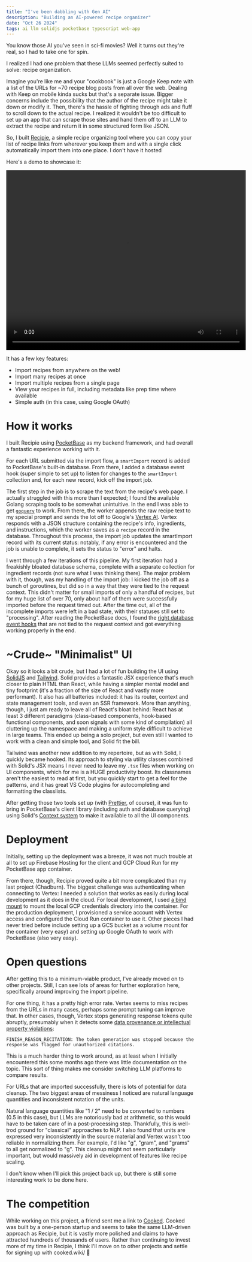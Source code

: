 ```yaml
---
title: "I've been dabbling with Gen AI"
description: "Building an AI-powered recipe organizer"
date: "Oct 26 2024"
tags: ai llm solidjs pocketbase typescript web-app
---
```


You know those AI you've seen in sci-fi movies? Well it turns out they're real, so I had to take one for spin.

I realized I had one problem that these LLMs seemed perfectly suited to solve: recipe organization.

Imagine you're like me and your "cookbook" is just a Google Keep note with a list of the URLs for ~70 recipe blog posts from all over the web. Dealing with Keep on mobile kinda sucks but that's a separate issue. Bigger concerns include the possibility that the author of the recipe might take it down or modify it. Then, there's the hassle of fighting through ads and fluff to scroll down to the actual recipe. I realized it wouldn't be too difficult to set up an app that can scrape those sites and hand them off to an LLM to extract the recipe and return it in some structured form like JSON.

So, I built [Recipie](https://github.com/scottysseus/recipie), a simple recipe organizing tool where you can copy your list of recipe links from wherever you keep them and with a single click automatically import them into one place. I don't have it hosted

Here's a demo to showcase it:

<video width="640" height="480" controls>
 <source src="/videos/recipie-demo.webm" type="video/webm">
</video>

It has a few key features:

- Import recipes from anywhere on the web!
- Import many recipes at once
- Import multiple recipes from a single page
- View your recipes in full, including metadata like prep time where available
- Simple auth (in this case, using Google OAuth)

# How it works

I built Recipie using [PocketBase](https://pocketbase.io/) as my backend framework, and had overall a fantastic experience working with it.

For each URL submitted via the import flow, a `smartImport` record is added to PocketBase's built-in database. From there, I added a database event hook (super simple to set up) to listen for changes to the `smartImport` collection and, for each new record, kick off the import job.

The first step in the job is to scrape the text from the recipe's web page. I actually struggled with this more than I expected; I found the available Golang scraping tools to be somewhat unintuitive. In the end I was able to get [`goquery`](https://github.com/PuerkitoBio/goquery) to work. From there, the worker appends the raw recipe text to my special prompt and sends the lot off to Google's [Vertex AI](https://cloud.google.com/vertex-ai?e=48754805). Vertex responds with a JSON structure containing the recipe's info, ingredients, and instructions, which the worker saves as a `recipe` record in the database. Throughout this process, the import job updates the smartImport record with its current status: notably, if any error is encountered and the job is unable to complete, it sets the status to "error" and halts.

I went through a few iterations of this pipeline. My first iteration had a freakishly bloated database schema, complete with a separate collection for ingredient records (not sure what I was thinking there). The major problem with it, though, was my handling of the import job: I kicked the job off as a bunch of goroutines, but did so in a way that they were tied to the request context. This didn't matter for small imports of only a handful of recipes, but for my huge list of over 70, only about half of them were successfully imported before the request timed out. After the time out, all of the incomplete imports were left in a bad state, with their statuses still set to "processing". After reading the PocketBase docs, I found the [right database event hooks](https://github.com/scottysseus/recipie/blob/43b4a61c423a073e3df82d51ee00fe6158b6f2bd/server/main.go#L60) that are not tied to the request context and got everything working properly in the end.

# ~Crude~ "Minimalist" UI

Okay so it looks a bit crude, but I had a lot of fun building the UI using [SolidJS](https://www.solidjs.com/) and [Tailwind](https://tailwindcss.com/). Solid provides a fantastic JSX experience that's much closer to plain HTML than React, while having a simpler mental model and tiny footprint (it's a fraction of the size of React and vastly more performant). It also has all batteries included: it has its router, context and state management tools, and even an SSR framework. More than anything, though, I just am ready to leave all of React's bloat behind: React has at least 3 different paradigms (class-based components, hook-based functional components, and soon signals with some kind of compilation) all cluttering up the namespace and making a uniform style difficult to achieve in large teams. This ended up being a solo project, but even still I wanted to work with a clean and simple tool, and Solid fit the bill.

Tailwind was another new addition to my repertoire, but as with Solid, I quickly became hooked. Its approach to styling via utility classes combined with Solid's JSX means I never need to leave my `.tsx` files when working on UI components, which for me is a HUGE productivity boost. Its classnames aren't the easiest to read at first, but you quickly start to get a feel for the patterns, and it has great VS Code plugins for autocompleting and formatting the classlists.

After getting those two tools set up (with [Prettier](https://prettier.io/), of course), it was fun to bring in PocketBase's client library (including auth and database querying) using Solid's [Context system](https://github.com/scottysseus/recipie/blob/43b4a61c423a073e3df82d51ee00fe6158b6f2bd/client/src/PocketBaseContext.tsx#L14) to make it available to all the UI components.

# Deployment

Initially, setting up the deployment was a breeze, it was not much trouble at all to set up Firebase Hosting for the client and GCP Cloud Run for my PocketBase app container.

From there, though, Recipie proved quite a bit more complicated than my last project (Chadburn). The biggest challenge was authenticating when connecting to Vertex: I needed a solution that works as easily during local development as it does in the cloud. For local development, I used [a bind mount](https://github.com/scottysseus/recipie/blob/43b4a61c423a073e3df82d51ee00fe6158b6f2bd/package.json#L19) to mount the local GCP credentials directory into the container. For the production deployment, I provisioned a service account with Vertex access and configured the Cloud Run container to use it. Other pieces I had never tried before include setting up a GCS bucket as a volume mount for the container (very easy) and setting up Google OAuth to work with PocketBase (also very easy).

# Open questions

After getting this to a minimum-viable product, I've already moved on to other projects. Still, I can see lots of areas for further exploration here, specifically around improving the import pipeline.

For one thing, it has a pretty high error rate. Vertex seems to miss recipes from the URLs in many cases, perhaps some prompt tuning can improve that. In other cases, though, Vertex stops generating response tokens quite abruptly, presumably when it detects some [data provenance or intellectual property violations](https://cloud.google.com/vertex-ai/generative-ai/docs/reference/python/latest/vertexai.preview.generative_models.FinishReason):

```
FINISH_REASON_RECITATION: The token generation was stopped because the response was flagged for unauthorized citations.
```

This is a much harder thing to work around, as at least when I initially encountered this some months ago there was little documentation on the topic. This sort of thing makes me consider switching LLM platforms to compare results.

For URLs that are imported successfully, there is lots of potential for data cleanup. The two biggest areas of messiness I noticed are natural language quantities and inconsistent notation of the units.

Natural language quantities like "1 / 2" need to be converted to numbers (0.5 in this case), but LLMs are notoriously bad at arithmetic, so this would have to be taken care of in a post-processing step. Thankfully, this is well-trod ground for "classical" approaches to NLP. I also found that units are expressed very inconsistently in the source material and Vertex wasn't too reliable in normalizing them. For example, I'd like "g", "gram", and "grams" to all get normalized to "g". This cleanup might not seem particularly important, but would massively aid in development of features like recipe scaling.

I don't know when I'll pick this project back up, but there is still some interesting work to be done here.

# The competition

While working on this project, a friend sent me a link to [Cooked](https://cooked.wiki/). Cooked was built by a one-person startup and seems to take the same LLM-driven approach as Recipie, but it is vastly more polished and claims to have attracted hundreds of thousands of users. Rather than continuing to invest more of my time in Recipie, I think I'll move on to other projects and settle for signing up with cooked.wiki/ 🙂
